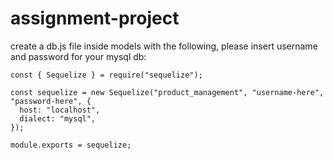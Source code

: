 # assignment-project

create a db.js file inside models with the following, please insert username and password for your mysql db:

```
const { Sequelize } = require("sequelize");

const sequelize = new Sequelize("product_management", "username-here", "password-here", {
  host: "localhost",
  dialect: "mysql",
});

module.exports = sequelize;
```
